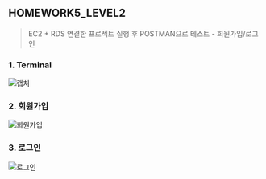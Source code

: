 ## HOMEWORK5_LEVEL2
>EC2 + RDS 연결한 프로젝트 실행 후 POSTMAN으로 테스트 - 회원가입/로그인

### 1. Terminal
![캡처](https://user-images.githubusercontent.com/55133871/83319493-e8e0a380-a279-11ea-89a8-e05778d2935a.PNG)


### 2. 회원가입
![회원가입](https://user-images.githubusercontent.com/55133871/83319437-635cf380-a279-11ea-8ea1-073d6b96f300.PNG)


### 3. 로그인
![로그인](https://user-images.githubusercontent.com/55133871/83319445-7079e280-a279-11ea-898b-272cd9e58e4c.PNG)